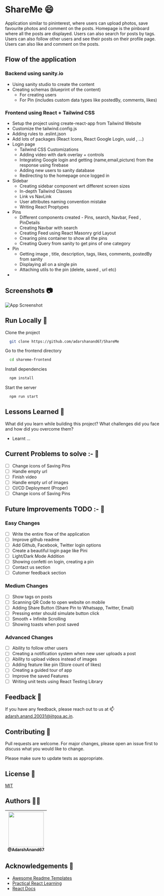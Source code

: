 # ShareMe 😄

Application similar to pininterest, where users can upload photos, save favourite photos and comment on the posts. Homepage is the pinboard where all the posts are displayed. Users can also search for posts by tags. Users can also follow other users and see their posts on their profile page. Users can also like and comment on the posts.

## Flow of the application

### Backend using sanity.io

- Using sanity studio to create the content
- Creating schemas (blueprint of the content)
  - For creating users
  - For Pin (includes custom data types like postedBy, comments, likes)

### Frontend using React + Tailwind CSS

- Setup the project using create-react-app from Tailwind Website
- Customize the tailwind.config.js
- Adding rules to .eslint.json
- Add lots of packages (React Icons, React Google Login, uuid , ...)
- Login page
  - Tailwind CSS Customizations
  - Adding video with dark overlay + controls
  - Integrating Google login and getting (name,email,picture) from the response using firebase
  - Adding new users to sanity database
  - Redirecting to the homepage once logged in
- Sidebar
  - Creating sidebar component wrt different screen sizes
  - In-depth Tailwind Classes
  - Link vs NavLink
  - User attributes naming convention mistake
  - Writing React Proptypes
- Pins
  - Different components created - Pins, search, Navbar, Feed , PinDetails
  - Creating Navbar with search
  - Creating Feed using React Masonry grid Layout
  - Crearing pins container to show all the pins
  - Creating Query from sanity to get pins of one category
- Pin
  - Getting image , title, description, tags, likes, comments, postedBy from sanity
  - Displaying all on a single pin
  - Attaching utils to the pin (delete, saved , url etc)
-

## Screenshots 📷

![App Screenshot](https://via.placeholder.com/468x300?text=App+Screenshot+Here)

## Run Locally 🚀

Clone the project

```bash
  git clone https://github.com/adarshanand67/ShareMe
```

Go to the frontend directory

```bash
  cd shareme-frontend
```

Install dependencies

```bash
  npm install
```

Start the server

```bash
  npm run start
```

## Lessons Learned 📝

What did you learn while building this project? What challenges did you face and how did you overcome them?

- Learnt ...

## Current Problems to solve :- 🔧

- [ ] Change icons of Saving Pins
- [ ] Handle empty url
- [ ] Finish video
- [ ] Handle empty url of images
- [ ] CI/CD Deployment (Proper)
- [ ] Change icons of Saving Pins

## Future Improvements TODO :- 🔧

### Easy Changes

- [ ] Write the entire flow of the application
- [ ] Improve github readme
- [ ] Add Github, Facebook, Twitter login options
- [ ] Create a beautiful login page like Pini
- [ ] Light/Dark Mode Addition
- [ ] Showing confetti on login, creating a pin
- [ ] Contact us section
- [ ] Cutomer feedback section

### Medium Changes

- [ ] Show tags on posts
- [ ] Scanning QR Code to open website on mobile
- [ ] Adding Share Button (Share Pin to Whatsapp, Twitter, Email)
- [ ] Pressing enter should simulate button click
- [ ] Smooth + Infinite Scrolling
- [ ] Showing toasts when post saved

### Advanced Changes

- [ ] Ability to follow other users
- [ ] Creating a notification system when new user uploads a post
- [ ] Ability to upload videos instead of images
- [ ] Adding feature like pin (Store count of likes)
- [ ] Creating a guided tour of app
- [ ] Improve the saved Features
- [ ] Writing unit tests using React Testing Library

## Feedback 📝

If you have any feedback, please reach out to us at 📫 adarsh.anand.20031@iitgoa.ac.in.

## Contributing 🤝

Pull requests are welcome. For major changes, please open an issue first to discuss what you would like to change.

Please make sure to update tests as appropriate.

## License 📜

[MIT](https://choosealicense.com/licenses/mit/)

## Authors 👨‍💻

| [<img src="https://github.com/AdarshAnand67.png?size=115" width=115><br><sub>@AdarshAnand67</sub>](https://github.com/AdarshAnand67) |
| :----------------------------------------------------------------------------------------------------------------------------------: |

## Acknowledgements 🙏

- [Awesome Readme Templates](https://awesomeopensource.com/project/elangosundar/awesome-README-templates)
- [Practical React Learning](https://www.youtube.com/watch?v=XxXyfkrP298)
- [React Docs](https://reactjs.org/docs/getting-started.html)
